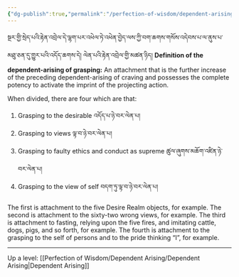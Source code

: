 ```yaml
---
{"dg-publish":true,"permalink":"/perfection-of-wisdom/dependent-arising/grasping/"}
---
```


སྔར་གྱི་སྲེད་པའི་རྟེན་འབྲེལ་དེ་ལྷག་པར་འཕེལ་ཏེ་འཕེན་བྱེད་ལས་ཀྱི་བག་ཆགས་གསོས་འདེབས་པ་ལ་ནུས་པ་མཐུ་ཅན་དུ་གྱུར་པའི་འདོད་ཆགས་དེ། 
ལེན་པའི་རྟེན་འབྲེལ་གྱི་མཚན་ཉིད།
**Definition of the dependent-arising of grasping:**
An attachment that is the further increase of the preceding dependent-arising of craving and possesses the complete potency to activate the imprint of the projecting action.

When divided, there are four which are that:
1. Grasping to the desirable འདོད་པ་ཉེ་བར་ལེན་པ།
2. Grasping to views ལྟ་བ་ཉེ་བར་ལེན་པ།
3. Grasping to faulty ethics and conduct as supreme ཚུལ་ཞུགས་མཆོག་འཛིན་ཉེ་བར་ལེན་པ།
4. Grasping to the view of self བདག་ཏུ་ལྟ་བ་ཉེ་བར་ལེན་པ།

The first is attachment to the five Desire Realm objects, for example.
The second is attachment to the sixty-two wrong views, for example.
The third is attachment to fasting, relying upon the five fires, and imitating cattle, dogs, pigs, and so forth, for example.
The fourth is attachment to the grasping to the self of persons and to the pride thinking “I”, for example.

---
Up a level: [[Perfection of Wisdom/Dependent Arising/Dependent Arising\|Dependent Arising]]